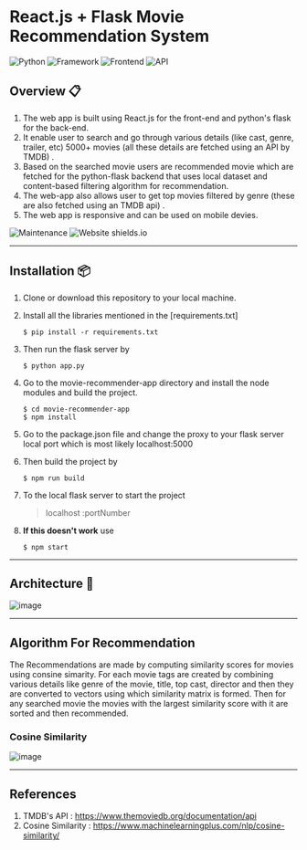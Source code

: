 
# React.js + Flask Movie Recommendation System
![Python](https://img.shields.io/badge/Python-3.9.6-blueviolet)     ![Framework](https://img.shields.io/badge/Framework-Flask-red) ![Frontend](https://img.shields.io/badge/Frontend-React-green) ![API](https://img.shields.io/badge/API-TMDB-fcba03)

## Overview  📋
1. The web app is built using React.js for the front-end and python's  flask for the back-end.
2. It enable user to search and go through various details (like cast, genre, trailer, etc) 5000+ movies (all these details are fetched using an API by TMDB) .
3. Based on the searched movie users are recommended movie which are fetched for the python-flask backend that uses local dataset and content-based filtering algorithm for recommendation.
4. The web-app also allows user to get top movies filtered by genre (these are also fetched using an TMDB api) . 
5. The web app is responsive and can be used on mobile devies.   

![Maintenance](https://img.shields.io/badge/maintained-yes-green.svg) ![Website shields.io](https://img.shields.io/badge/website-up-yellow)


----

## Installation 📦
1. Clone or download this repository to your local machine.
2.  Install all the libraries mentioned in the [requirements.txt] 
    ```shell
    $ pip install -r requirements.txt
    ```
 3. Then run the flask server by 
    ```shell
    $ python app.py
    ```
4. Go to the movie-recommender-app directory and install the node modules and build the project.
    ```shell
    $ cd movie-recommender-app
    $ npm install
    ```
5. Go to the package.json file and change the proxy to your flask server local port which is most likely localhost:5000
6. Then build the project by
    ```shell
    $ npm run build
    ```
7. To the local flask server to start the project
    > localhost :portNumber
    
9. **If this doesn't work** use 
    ```shell
    $ npm start
    ```
     
   


---
## Architecture :page_facing_up:


![image](https://user-images.githubusercontent.com/74367889/170507933-fabe5dcc-52a0-476f-8650-c454a433bc48.png)

---
## Algorithm For Recommendation
The Recommendations are made by computing similarity scores for movies using consine simarity. For each movie tags are created by combining various details like genre of the movie, title, top cast, director and then they are converted to vectors using which similarity matrix is formed. Then for any searched movie the movies with the largest similarity score with it are sorted and then recommended.
### Cosine Similarity 
![image](https://user-images.githubusercontent.com/74367889/170820479-843243b2-3659-4101-8adf-2e5c7cdbcc19.png)



 ---
 ## References 
 1. TMDB's API : https://www.themoviedb.org/documentation/api
 2. Cosine Similarity : https://www.machinelearningplus.com/nlp/cosine-similarity/
